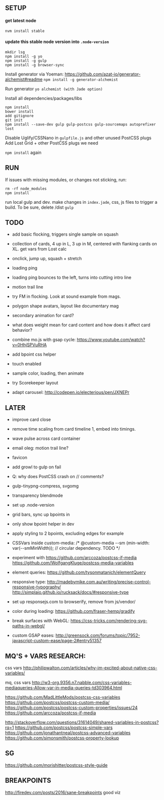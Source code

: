 SETUP
-------
#### get latest node
`nvm install stable`

#### update this stable node version into `.node-version`


```
mkdir lsg
npm install -g yo
npm install -g gulp
npm install -g browser-sync
```

Install generator via Yoeman: https://github.com/azat-io/generator-alchemist#readme
`npm install -g generator-alchemist`

Run generator 
`yo alchemist (with Jade option)`

Install all dependencies/packages/libs
```
npm install
bower install
add gitignore
git init
npm install --save-dev gulp gulp-postcss gulp-sourcemaps autoprefixer lost
```

Disable Uglify/CSSNano in `gulpfile.js` and other unused PostCSS plugs
Add Lost Grid + other PostCSS plugs we need

`npm install` again



RUN
------

If issues with missing modules, or changes not sticking, run:
```
rm -rf node_modules
npm install

```

run local gulp and dev. make changes in `index.jade`, css, js files to trigger a build.
To be sure, delete /dist
`gulp`



TODO
------

- add basic flocking, triggers single sample on squash

- collection of cards, 4 up in L, 3 up in M, centered with flanking cards on XL. get vars from Lost calc

- onclick, jump up, squash + stretch
- loading ping
- loading ping bounces to the left, turns into cutting intro line
- motion trail line
- try FM in flocking. Look at sound example from mags.
- polygon shape avatars, layout like documentary mag

- secondary animation for card?

- what does weight mean for card content and how does it affect card behavior?

- combine mo.js with gsap cycle: https://www.youtube.com/watch?v=0HhjSPVuRHA
- add bpoint css helper
- touch enabled
- sample color, loading, then animate
- try Scorekeeper layout
- adapt carousel: http://codepen.io/electerious/pen/JXNEPr


LATER
-------

- improve card close
- remove time scaling from card timeline 1, embed into timings.
- wave pulse across card container
- email oleg: motion trail line?
- favicon
- add growl to gulp on fail
- Q: why does PostCSS crash on // comments?
- gulp-tinypng-compress, svgomg

- transparency blendmode
- set up .node-version

- grid bars, sync up bpoints in 

- only show bpoint helper in dev
- apply styling to 2 bpoints, excluding edges for example

- CSSVars inside custom-media:
/* @custom-media --sm (min-width: var(--smMinWidth));  // circular dependency. TODO */

- experiment with 
  https://github.com/arccoza/postcss-if-media
  https://github.com/WolfgangKluge/postcss-media-variables

- element queries: https://github.com/tysonmatanich/elementQuery

- responsive type: 
  http://madebymike.com.au/writing/precise-control-responsive-typography/
  http://simplaio.github.io/rucksack/docs/#responsive-type


- set up responsejs.com to browserify, remove from js/vendor/

- color during loading: https://github.com/fraser-hemp/gradify


- break surfaces with WebGL: https://css-tricks.com/rendering-svg-paths-in-webgl/


- custom GSAP eases: http://greensock.com/forums/topic/7952-javascript-custom-ease/page-2#entry51357





MQ'S + VARS RESEARCH:
---------
css vars
http://philipwalton.com/articles/why-im-excited-about-native-css-variables/    

mq, css vars
http://w3-org.9356.n7.nabble.com/css-variables-mediaqueries-Allow-var-in-media-queries-td303964.html

https://github.com/MadLittleMods/postcss-css-variables
https://github.com/postcss/postcss-custom-media/
https://github.com/postcss/postcss-custom-properties/issues/24
https://github.com/arccoza/postcss-if-media

http://stackoverflow.com/questions/31614049/shared-variables-in-postcss?rq=1
https://github.com/postcss/postcss-simple-vars
https://github.com/jonathantneal/postcss-advanced-variables
https://github.com/simonsmith/postcss-property-lookup


SG
-----
https://github.com/morishitter/postcss-style-guide




BREAKPOINTS
--------
http://firedev.com/posts/2016/sane-breakpoints   good viz

